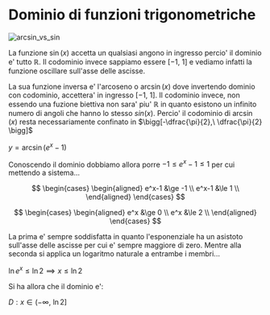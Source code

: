 # Dominio di funzioni trigonometriche  

![arcsin_vs_sin](https://github.com/user-attachments/assets/1e0baf9a-72d0-44ee-9c18-3748d203bad9)

La funzione $\sin(x)$ accetta un qualsiasi angono in ingresso percio' il dominio e' tutto $\mathbb{R}$. Il codominio invece sappiamo essere $[-1,\ 1]$ e vediamo infatti la funzione oscillare sull'asse delle ascisse.  

La sua funzione inversa e' l'arcoseno o $\arcsin(x)$ dove invertendo dominio con codominio, accettera' in ingresso $[-1,\ 1]$. Il codominio invece, non essendo una fuzione biettiva non sara' piu' $\mathbb{R}$ in quanto esistono un infinito numero di angoli che hanno lo stesso $sin(x)$. Percio' il codominio di $\arcsin(x)$ resta necessariamente confinato in $\bigg[-\dfrac{\pi}{2},\ \dfrac{\pi}{2} \bigg]$  


$y = \arcsin(e^x-1)$  

Conoscendo il dominio dobbiamo allora porre $-1 \le e^x-1 \le 1$ per cui mettendo a sistema...  

$$
\begin{cases}
  \begin{aligned}
    e^x-1 &\ge -1 \\
    e^x-1 &\le 1 \\
  \end{aligned}
\end{cases}
$$

$$
\begin{cases}
  \begin{aligned}
    e^x &\ge 0 \\
    e^x &\le 2 \\
  \end{aligned}
\end{cases}
$$

La prima e' sempre soddisfatta in quanto l'esponenziale ha un asistoto sull'asse delle ascisse per cui e' sempre maggiore di zero. Mentre alla seconda si applica un logaritmo naturale a entrambe i membri...  

$\ln e^x \le \ln 2 \implies x \le \ln 2$  

Si ha allora che il dominio e':  

$D: x \in (-\infty,\ \ln 2]$  

